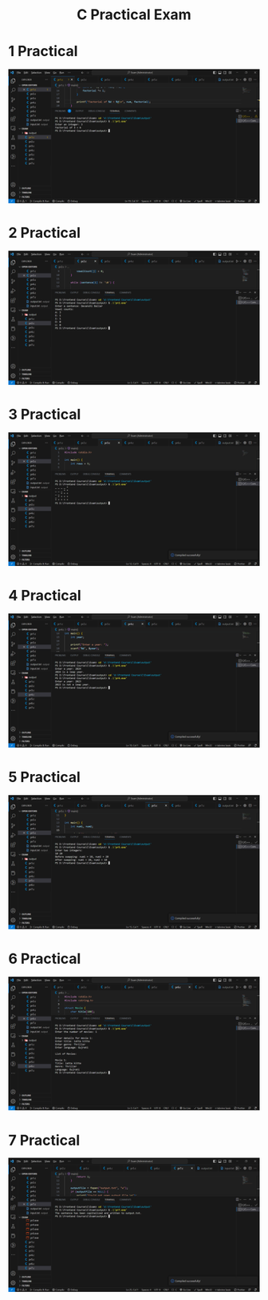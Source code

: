 <h1 align="center"> C Practical Exam </h1>

<h1> 1 Practical </h1>

![1Practical Image](OutputImage/pr1.png)

<h1> 2 Practical </h1>

![2PracticalImage](OutputImage/pr2.png)

<h1> 3 Practical </h1>

![3 Practical Image](OutputImage/pr3.png)

<h1> 4 Practical </h1>

![4 Practical Image](OutputImage/pr4.png)

<h1> 5 Practical </h1>

![5 Practical Image](OutputImage/pr5.png)

<h1> 6 Practical </h1>

![6 Practical Image](OutputImage/pr6.png)

<h1> 7 Practical </h1>

![7 Practical Image](OutputImage/pr7.png)

